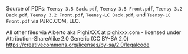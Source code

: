 Source of PDFs:
`Teensy 3.5 Back.pdf`, `Teensy 3.5 Front.pdf`, `Teensy 3.2 Back.pdf`, `Teensy 3.2 Front.pdf`, `Teensy-LC Back.pdf`, and `Teensy-LC Front.pdf` via PJRC.COM, LLC.

All other files via Alberto aka PighiXXX at pighixxx.com - licensed under Attribution-ShareAlike 2.0 Generic (CC BY-SA 2.0)
https://creativecommons.org/licenses/by-sa/2.0/legalcode
